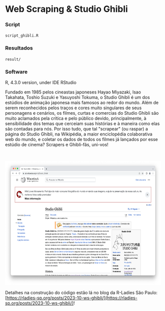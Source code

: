 # Web Scraping & Studio Ghibli
### Script

`script_ghibli.R`

### Resultados

`result/`

### Software

R, 4.3.0 version, under IDE RStudio

Fundado em 1985 pelos cineastas japoneses Hayao Miyazaki, Isao Takahata, Toshio Suzuki e Yasuyoshi Tokuma, o Studio Ghibli é um dos estúdios de animação japonesa mais famosos ao redor do mundo. Além de serem reconhecidos pelos traços e cores muito singulares de seus personagens e cenários, os filmes, curtas e comercias do Studio Ghibli são muito aclamados pela crítica e pelo público devido, principalmente, à sensibilidade dos temas que cerceiam suas histórias e à maneira como elas são contadas para nós. Por isso tudo, que tal "scrapear" (ou raspar) a página do Studio Ghibli, na Wikipédia, a maior enciclopédia colaborativa web do mundo, e coletar os dados de todos os filmes já lançados por esse estúdio de cinema? Scrapers e Ghibli-fãs, uni-vos!

<br>

<p align="center"><img src="ghibliwiki.png" width="650" height="400" /></p>

Detalhes na construção do código estão lá no blog da R-Ladies São Paulo: [https://rladies-sp.org/posts/2023-10-ws-ghibli/](https://rladies-sp.org/posts/2023-10-ws-ghibli/)!
